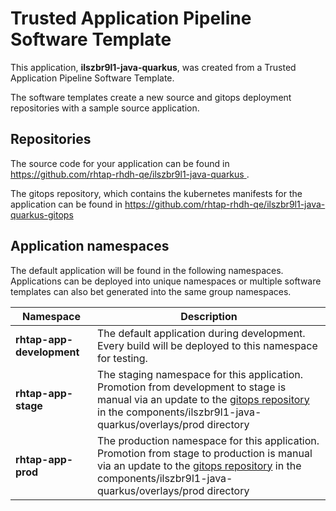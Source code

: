 # Trusted Application Pipeline Software Template

This application, **ilszbr9l1-java-quarkus**, was created from a Trusted Application Pipeline Software Template.

The software templates create a new source and gitops deployment repositories with a sample source application. 

## Repositories

The source code for your application can be found in [https://github.com/rhtap-rhdh-qe/ilszbr9l1-java-quarkus ](https://github.com/rhtap-rhdh-qe/ilszbr9l1-java-quarkus ).
 
The gitops repository, which contains the kubernetes manifests for the application can be found in 
[https://github.com/rhtap-rhdh-qe/ilszbr9l1-java-quarkus-gitops ](https://github.com/rhtap-rhdh-qe/ilszbr9l1-java-quarkus-gitops ) 

## Application namespaces 

The default application will be found in the following namespaces. Applications can be deployed into unique namespaces or multiple software templates can also bet generated into the same group namespaces.  

|  Namespace   |  Description   |  
| -------- | -------- |   
| **rhtap-app-development** | The default application during development. Every build will be deployed to this namespace for testing. | 
| **rhtap-app-stage** | The staging namespace for this application. Promotion from development to stage is manual via an update to the [gitops repository](https://github.com/rhtap-rhdh-qe/ilszbr9l1-java-quarkus-gitops ) in the components/ilszbr9l1-java-quarkus/overlays/prod directory |  
| **rhtap-app-prod** | The production namespace for this application. Promotion from stage to production is manual via an update to the [gitops repository](https://github.com/rhtap-rhdh-qe/ilszbr9l1-java-quarkus-gitops ) in the components/ilszbr9l1-java-quarkus/overlays/prod directory | 